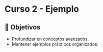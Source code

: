 # Curso 2 - Ejemplo

## 🎯 Objetivos
- Profundizar en conceptos avanzados.
- Mantener ejemplos prácticos organizados.
